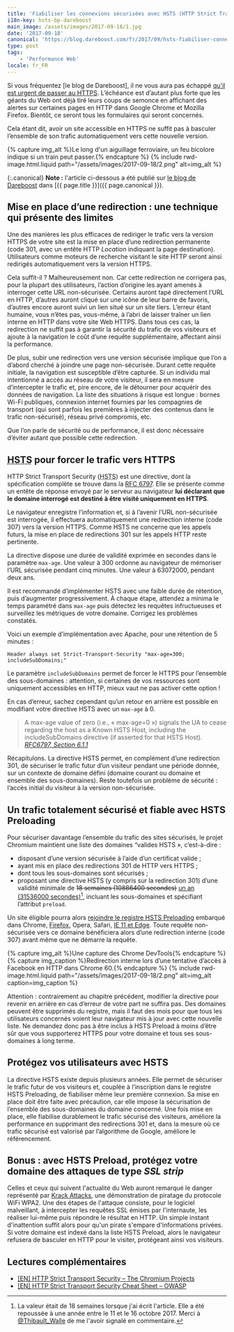 ```yaml
---
title: 'Fiabiliser les connexions sécurisées avec HSTS (HTTP Strict Transport Security)'
i18n-key: hsts-bp-dareboost
main_image: /assets/images/2017-09-18/1.jpg
date: '2017-09-18'
canonical: 'https://blog.dareboost.com/fr/2017/09/hsts-fiabiliser-connexions-securisees/'
type: post
tags:
    - 'Performance Web'
locale: fr_FR
---
```


Si vous fréquentez [le blog de Dareboost], il ne vous aura pas échappé [qu’il est urgent de passer au HTTPS](https://blog.dareboost.com/fr/2016/03/https-necessaire-pas-uniquement-pour-le-seo/ "Passer au HTTPs est nécessaire, et pas uniquement pour le SEO &mid; Blog Dareboost"). L’échéance est d’autant plus forte que les géants du Web ont déjà tiré leurs coups de semonce en affichant des alertes sur certaines pages en HTTP dans Google Chrome et Mozilla Firefox. Bientôt, ce seront tous les formulaires qui seront concernés.

Cela étant dit, avoir un site accessible en HTTPS ne suffit pas à basculer l’ensemble de son trafic automatiquement vers cette nouvelle version.

{% capture img_alt %}Le long d'un aiguillage ferroviaire, un feu bicolore indique si un train peut passer.{% endcapture %}
{% include rwd-image.html.liquid
path="/assets/images/2017-09-18/2.png"
alt=img_alt
%}

<!-- more -->

{:.canonical}
**Note&nbsp;:** l'article ci-dessous a été publié sur [le blog de Dareboost](https://blog.dareboost.com/fr/) dans [{{ page.title }}]({{ page.canonical }}).

## Mise en place d’une redirection : une technique qui présente des limites

Une des manières les plus efficaces de rediriger le trafic vers la version HTTPS de votre site est la mise en place d’une redirection permanente (code 301, avec un entête HTTP _Location_ indiquant la page destination). Utilisateurs comme moteurs de recherche visitant le site HTTP seront ainsi redirigés automatiquement vers la version HTTPS.

Cela suffit-il ? Malheureusement non. Car cette redirection ne corrigera pas, pour la plupart des utilisateurs, l’action d’origine les ayant amenés à interroger cette URL non-sécurisée. Certains auront tapé directement l’URL en HTTP, d’autres auront cliqué sur une icône de leur barre de favoris, d’autres encore auront suivi un lien situé sur un site tiers. L’erreur étant humaine, vous n’êtes pas, vous-même, à l’abri de laisser traîner un lien interne en HTTP dans votre site Web HTTPS. Dans tous ces cas, la redirection ne suffit pas à garantir la sécurité du trafic de vos visiteurs et ajoute à la navigation le coût d’une requête supplémentaire, affectant ainsi la performance.

De plus, subir une redirection vers une version sécurisée implique que l’on a d’abord cherché à joindre une page non-sécurisée. Durant cette requête initiale, la navigation est susceptible d’être capturée. Si un individu mal intentionné a accès au réseau de votre visiteur, il sera en mesure d’intercepter le trafic et, pire encore, de le détourner pour acquérir des données de navigation. La liste des situations à risque est longue : bornes Wi-Fi publiques, connexion internet fournies par les compagnies de transport (qui sont parfois les premières à injecter des contenus dans le trafic non-sécurisé), réseau privé compromis, etc.

Que l’on parle de sécurité ou de performance, il est donc nécessaire d’éviter autant que possible cette redirection.

## <abbr lang="en" title="HTTP Strict Transport Security">HSTS</abbr> pour forcer le trafic vers HTTPS

HTTP Strict Transport Security (<abbr lang="en" title="HTTP Strict Transport Security">HSTS</abbr>) est une directive, dont la spécification complète se trouve dans la [RFC 6797](https://tools.ietf.org/html/rfc6797). Elle se présente comme un entête de réponse envoyé par le serveur au navigateur **lui déclarant que le domaine interrogé est destiné à être visité uniquement en HTTPS**.

Le navigateur enregistre l’information et, si à l’avenir l’URL non-sécurisée est interrogée, il effectuera automatiquement une redirection interne (code 307) vers la version HTTPS. Comme HSTS ne concerne que les appels futurs, la mise en place de redirections 301 sur les appels HTTP reste pertinente.

La directive dispose une durée de validité exprimée en secondes dans le paramètre `max-age`. Une valeur à 300 ordonne au navigateur de mémoriser l’URL sécurisée pendant cinq minutes. Une valeur à 63072000, pendant deux ans.

Il est recommandé d’implémenter HSTS avec une faible durée de rétention, puis d’augmenter progressivement. À chaque étape, attendez a minima le temps paramétré dans `max-age` puis détectez les requêtes infructueuses et surveillez les métriques de votre domaine. Corrigez les problèmes constatés.

Voici un exemple d’implémentation avec Apache, pour une rétention de 5 minutes :

    Header always set Strict-Transport-Security "max-age=300; includeSubDomains;"

Le paramètre `includeSubDomains` permet de forcer le HTTPS pour l’ensemble des sous-domaines : attention, si certaines de vos ressources sont uniquement accessibles en HTTP, mieux vaut ne pas activer cette option !

En cas d’erreur, sachez cependant qu’un retour en arrière est possible en modifiant votre directive HSTS avec un `max-age` à 0.

> A max-age value of zero (i.e., « max-age=0 ») signals the UA to cease regarding the host as a Known HSTS Host, including the includeSubDomains directive (if asserted for that HSTS Host).  
> <cite>[RFC6797, Section 6.1.1](https://tools.ietf.org/html/rfc6797#section-6.1.1)</cite>

Récapitulons. La directive HSTS permet, en complément d’une redirection 301, de sécuriser le trafic futur d’un visiteur pendant une période donnée, sur un contexte de domaine défini (domaine courant ou domaine et ensemble des sous-domaines). Reste toutefois un problème de sécurité : l’accès initial du visiteur à la version non-sécurisée.

## Un trafic totalement sécurisé et fiable avec HSTS Preloading

Pour sécuriser davantage l’ensemble du trafic des sites sécurisés, le projet Chromium maintient une liste des domaines “valides HSTS », c’est-à-dire :

* disposant d’une version sécurisée à l’aide d’un certificat valide ;
* ayant mis en place des redirections 301 de HTTP vers HTTPS ;
* dont tous les sous-domaines sont sécurisés ;
* proposant une directive HSTS (y compris sur la redirection 301) d’une validité minimale de <del datetime="2017-10-16T07:25:54.566Z" cite="https://hstspreload.org/">18 semaines (10886400 secondes)</del> <ins datetime="2017-10-16T07:25:54.566Z" cite="https://hstspreload.org/">un an (31536000 secondes)</ins>[^twalle], incluant les sous-domaines et spécifiant l’attribut `preload`.

[^twalle]: La valeur était de 18 semaines lorsque j'ai écrit l'article. Elle a été repoussée à une année entre le 11 et le 16 octobre 2017. Merci à [@Thibault_Walle](https://twitter.com/Thibault_Walle) de me l'avoir signalé en commentaire.

Un site éligible pourra alors [rejoindre le registre HSTS Preloading](https://hstspreload.org/ "HSTS Preload List Submission") embarqué dans Chrome, [Firefox](https://blog.mozilla.org/security/2012/11/01/preloading-hsts/ "Preloading HSTS &mid; Mozilla Security Blog"), Opera, Safari, [IE 11 et Edge](https://blogs.windows.com/msedgedev/2015/06/09/http-strict-transport-security-comes-to-internet-explorer-11-on-windows-8-1-and-windows-7/ "HTTP Strict Transport Security comes to Internet Explorer 11 on Windows 8.1 and Windows 7 - Microsoft Edge Dev BlogMicrosoft Edge Dev Blog"). Toute requête non-sécurisée vers ce domaine bénéficiera alors d’une redirection interne (code 307) avant même que ne démarre la requête.

{% capture img_alt %}Une capture des Chrome DevTools{% endcapture %}
{% capture img_caption %}Redirection interne lors d’une tentative d’accès à Facebook en HTTP dans Chrome 60.{% endcapture %}
{% include rwd-image.html.liquid
path="/assets/images/2017-09-18/2.png"
alt=img_alt
caption=img_caption
%}

Attention : contrairement au chapitre précédent, modifier la directive pour revenir en arrière en cas d’erreur de votre part ne suffira pas. Des domaines peuvent être supprimés du registre, mais il faut des mois pour que tous les utilisateurs concernés voient leur navigateur mis à jour avec cette nouvelle liste. Ne demandez donc pas à être inclus à HSTS Preload à moins d’être sûr que vous supporterez HTTPS pour votre domaine et tous ses sous-domaines à long terme.

## Protégez vos utilisateurs avec HSTS

La directive HSTS existe depuis plusieurs années. Elle permet de sécuriser le trafic futur de vos visiteurs et, couplée à l’inscription dans le registre HSTS Preloading, de fiabiliser même leur première connexion. Sa mise en place doit être faite avec précaution, car elle impose la sécurisation de l’ensemble des sous-domaines du domaine concerné. Une fois mise en place, elle fiabilise durablement le trafic sécurisé des visiteurs, améliore la performance en supprimant des redirections 301 et, dans la mesure où ce trafic sécurisé est valorisé par l’algorithme de Google, améliore le référencement.

## Bonus : avec HSTS Preload, protégez votre domaine des attaques de type <i lang="en">SSL strip</i>

Celles et ceux qui suivent l'actualité du Web auront remarqué le danger représenté par [Krack Attacks](https://www.krackattacks.com/), une démonstration de piratage du protocole WiFi WPA2. Une des étapes de l'attaque consiste, pour le logiciel malveillant, à intercepter les requêtes SSL émises par l'internaute, les réaliser lui-même puis répondre le résultat en HTTP. Un simple instant d'inattention suffit alors pour qu'un pirate s'empare d'informations privées. Si votre domaine est indexé dans la liste HSTS Preload, alors le navigateur refusera de basculer en HTTP pour le visiter, protégeant ainsi vos visiteurs.

## Lectures complémentaires

* [[EN] HTTP Strict Transport Security – The Chromium Projects](https://www.chromium.org/hsts)
* [[EN] HTTP Strict Transport Security Cheat Sheet – OWASP](https://www.owasp.org/index.php/HTTP_Strict_Transport_Security_Cheat_Sheet)
